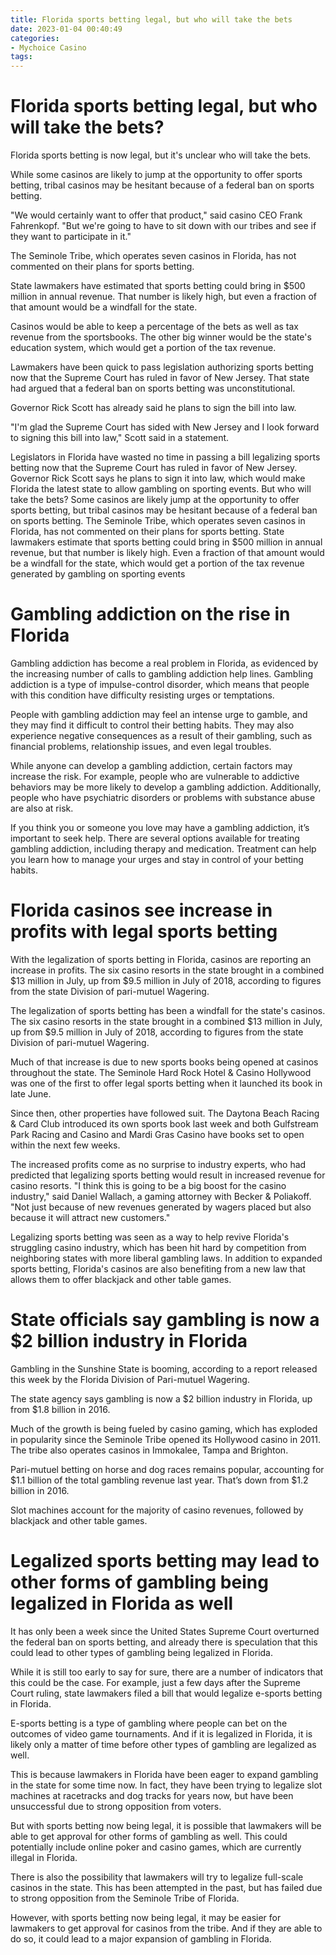 ```yaml
---
title: Florida sports betting legal, but who will take the bets
date: 2023-01-04 00:40:49
categories:
- Mychoice Casino
tags:
---
```



#  Florida sports betting legal, but who will take the bets?

Florida sports betting is now legal, but it's unclear who will take the bets.

While some casinos are likely to jump at the opportunity to offer sports betting, tribal casinos may be hesitant because of a federal ban on sports betting.

"We would certainly want to offer that product," said casino CEO Frank Fahrenkopf. "But we're going to have to sit down with our tribes and see if they want to participate in it."

The Seminole Tribe, which operates seven casinos in Florida, has not commented on their plans for sports betting.

State lawmakers have estimated that sports betting could bring in $500 million in annual revenue. That number is likely high, but even a fraction of that amount would be a windfall for the state.

Casinos would be able to keep a percentage of the bets as well as tax revenue from the sportsbooks. The other big winner would be the state's education system, which would get a portion of the tax revenue.

Lawmakers have been quick to pass legislation authorizing sports betting now that the Supreme Court has ruled in favor of New Jersey. That state had argued that a federal ban on sports betting was unconstitutional.

Governor Rick Scott has already said he plans to sign the bill into law.

"I'm glad the Supreme Court has sided with New Jersey and I look forward to signing this bill into law," Scott said in a statement.


  Legislators in Florida have wasted no time in passing a bill legalizing sports betting now that the Supreme Court has ruled in favor of New Jersey. Governor Rick Scott says he plans to sign it into law, which would make Florida the latest state to allow gambling on sporting events. But who will take the bets? Some casinos are likely jump at the opportunity to offer sports betting, but tribal casinos may be hesitant because of a federal ban on sports betting. The Seminole Tribe, which operates seven casinos in Florida, has not commented on their plans for sports betting. State lawmakers estimate that sports betting could bring in $500 million in annual revenue, but that number is likely high. Even a fraction of that amount would be a windfall for the state, which would get a portion of the tax revenue generated by gambling on sporting events

#  Gambling addiction on the rise in Florida

Gambling addiction has become a real problem in Florida, as evidenced by the increasing number of calls to gambling addiction help lines. Gambling addiction is a type of impulse-control disorder, which means that people with this condition have difficulty resisting urges or temptations.

People with gambling addiction may feel an intense urge to gamble, and they may find it difficult to control their betting habits. They may also experience negative consequences as a result of their gambling, such as financial problems, relationship issues, and even legal troubles.

While anyone can develop a gambling addiction, certain factors may increase the risk. For example, people who are vulnerable to addictive behaviors may be more likely to develop a gambling addiction. Additionally, people who have psychiatric disorders or problems with substance abuse are also at risk.

If you think you or someone you love may have a gambling addiction, it’s important to seek help. There are several options available for treating gambling addiction, including therapy and medication. Treatment can help you learn how to manage your urges and stay in control of your betting habits.

#  Florida casinos see increase in profits with legal sports betting

With the legalization of sports betting in Florida, casinos are reporting an increase in profits. The six casino resorts in the state brought in a combined $13 million in July, up from $9.5 million in July of 2018, according to figures from the state Division of pari-mutuel Wagering.

The legalization of sports betting has been a windfall for the state's casinos. The six casino resorts in the state brought in a combined $13 million in July, up from $9.5 million in July of 2018, according to figures from the state Division of pari-mutuel Wagering.

Much of that increase is due to new sports books being opened at casinos throughout the state. The Seminole Hard Rock Hotel & Casino Hollywood was one of the first to offer legal sports betting when it launched its book in late June.

Since then, other properties have followed suit. The Daytona Beach Racing & Card Club introduced its own sports book last week and both Gulfstream Park Racing and Casino and Mardi Gras Casino have books set to open within the next few weeks.

The increased profits come as no surprise to industry experts, who had predicted that legalizing sports betting would result in increased revenue for casino resorts. "I think this is going to be a big boost for the casino industry," said Daniel Wallach, a gaming attorney with Becker & Poliakoff. "Not just because of new revenues generated by wagers placed but also because it will attract new customers."

Legalizing sports betting was seen as a way to help revive Florida's struggling casino industry, which has been hit hard by competition from neighboring states with more liberal gambling laws. In addition to expanded sports betting, Florida's casinos are also benefiting from a new law that allows them to offer blackjack and other table games.

#  State officials say gambling is now a $2 billion industry in Florida

Gambling in the Sunshine State is booming, according to a report released this week by the Florida Division of Pari-mutuel Wagering.

The state agency says gambling is now a $2 billion industry in Florida, up from $1.8 billion in 2016.

Much of the growth is being fueled by casino gaming, which has exploded in popularity since the Seminole Tribe opened its Hollywood casino in 2011. The tribe also operates casinos in Immokalee, Tampa and Brighton.

Pari-mutuel betting on horse and dog races remains popular, accounting for $1.1 billion of the total gambling revenue last year. That’s down from $1.2 billion in 2016.

Slot machines account for the majority of casino revenues, followed by blackjack and other table games.

#  Legalized sports betting may lead to other forms of gambling being legalized in Florida as well

It has only been a week since the United States Supreme Court overturned the federal ban on sports betting, and already there is speculation that this could lead to other types of gambling being legalized in Florida.

While it is still too early to say for sure, there are a number of indicators that this could be the case. For example, just a few days after the Supreme Court ruling, state lawmakers filed a bill that would legalize e-sports betting in Florida.

E-sports betting is a type of gambling where people can bet on the outcomes of video game tournaments. And if it is legalized in Florida, it is likely only a matter of time before other types of gambling are legalized as well.

This is because lawmakers in Florida have been eager to expand gambling in the state for some time now. In fact, they have been trying to legalize slot machines at racetracks and dog tracks for years now, but have been unsuccessful due to strong opposition from voters.

But with sports betting now being legal, it is possible that lawmakers will be able to get approval for other forms of gambling as well. This could potentially include online poker and casino games, which are currently illegal in Florida.

There is also the possibility that lawmakers will try to legalize full-scale casinos in the state. This has been attempted in the past, but has failed due to strong opposition from the Seminole Tribe of Florida.

However, with sports betting now being legal, it may be easier for lawmakers to get approval for casinos from the tribe. And if they are able to do so, it could lead to a major expansion of gambling in Florida.
